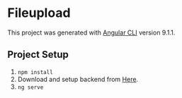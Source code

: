 # Fileupload

This project was generated with [Angular CLI](https://github.com/angular/angular-cli) version 9.1.1.

## Project Setup

1) `npm install`
2) Download and setup backend from [Here](https://github.com/frustrated-developer/resumable-file-upload/tree/master/backend).
3) `ng serve`
